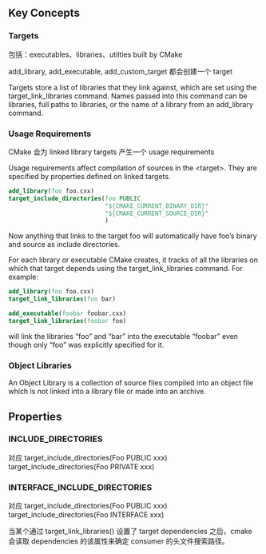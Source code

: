 ## Key Concepts
### Targets
包括：executables、libraries、utilties built by CMake

add_library, add_executable, add_custom_target 都会创建一个 target

Targets store a list of libraries that they link against, which are set using the target_link_libraries command. Names passed into this command can be libraries, full paths to libraries, or the name of a library from an add_library command.

### Usage Requirements
CMake 会为 linked library targets 产生一个 usage requirements

Usage requirements affect compilation of sources in the \<target>. They are specified by properties defined on linked targets.
```cmake
add_library(foo foo.cxx)
target_include_directories(foo PUBLIC
                           "${CMAKE_CURRENT_BINARY_DIR}"
                           "${CMAKE_CURRENT_SOURCE_DIR}"
                           )
```
Now anything that links to the target foo will automatically have foo’s binary and source as include directories.

For each library or executable CMake creates, it tracks of all the libraries on which that target depends using the target_link_libraries command. For example:
```cmake
add_library(foo foo.cxx)
target_link_libraries(foo bar)

add_executable(foobar foobar.cxx)
target_link_libraries(foobar foo)
```
will link the libraries “foo” and “bar” into the executable “foobar” even though only “foo” was explicitly specified for it.

### Object Libraries
An Object Library is a collection of source files compiled into an object file which is not linked into a library file or made into an archive. 


## Properties
### INCLUDE_DIRECTORIES
对应
target_include_directories(Foo PUBLIC xxx)
target_include_directories(Foo PRIVATE xxx)

### INTERFACE_INCLUDE_DIRECTORIES
对应
target_include_directories(Foo PUBLIC xxx)
target_include_directories(Foo INTERFACE xxx)

当某个通过 target_link_libraries() 设置了 target dependencies 之后，cmake 会读取 dependencies 的该属性来确定 consumer 的头文件搜索路径。